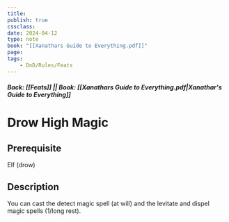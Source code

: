 ```yaml
---
title:
publish: true
cssclass:
date: 2024-04-12
type: note
book: "[[Xanathars Guide to Everything.pdf]]"
page: 
tags:
    - DnD/Rules/Feats
---
```


##### Back: [[Feats]] || Book: [[Xanathars Guide to Everything.pdf|Xanathar's Guide to Everything]]

# Drow High Magic


## Prerequisite 
Elf (drow)

## Description
You can cast the detect magic spell (at will) and the levitate and dispel magic spells (1/long rest).
